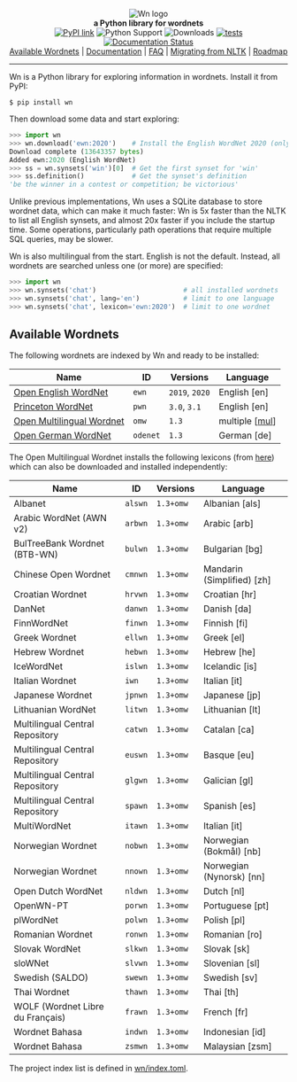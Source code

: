 

<p align="center">
  <img src="https://raw.githubusercontent.com/goodmami/wn/main/docs/_static/wn-logo-rotate.svg" alt="Wn logo">
  <br>
  <strong>a Python library for wordnets</strong>
  <br>
  <a href="https://pypi.org/project/wn/"><img src="https://img.shields.io/pypi/v/wn.svg?style=flat-square" alt="PyPI link"></a>
  <img src="https://img.shields.io/pypi/pyversions/wn.svg?style=flat-square" alt="Python Support">
  <img src="https://img.shields.io/pypi/dm/wn?style=flat-square" alt="Downloads">
  <a href="https://github.com/goodmami/wn/actions?query=workflow%3A%22tests%22"><img src="https://github.com/goodmami/wn/workflows/tests/badge.svg" alt="tests"></a>
  <a href="https://wn.readthedocs.io/en/latest/?badge=latest"><img src="https://readthedocs.org/projects/wn/badge/?version=latest&style=flat-square" alt="Documentation Status"></a>
  <br>
  <a href="https://github.com/goodmami/wn#available-wordnets">Available Wordnets</a>
  | <a href="https://wn.readthedocs.io/">Documentation</a>
  | <a href="https://wn.readthedocs.io/en/latest/faq.html">FAQ</a>
  | <a href="https://wn.readthedocs.io/en/latest/guides/nltk-migration.html">Migrating from NLTK</a>
  | <a href="https://github.com/goodmami/wn/projects">Roadmap</a>
</p>

---

Wn is a Python library for exploring information in wordnets. Install
it from PyPI:

```console
$ pip install wn
```

Then download some data and start exploring:

```python
>>> import wn
>>> wn.download('ewn:2020')    # Install the English WordNet 2020 (only once)
Download complete (13643357 bytes)
Added ewn:2020 (English WordNet)
>>> ss = wn.synsets('win')[0]  # Get the first synset for 'win'
>>> ss.definition()            # Get the synset's definition
'be the winner in a contest or competition; be victorious'
```

Unlike previous implementations, Wn uses a SQLite database to store
wordnet data, which can make it much faster: Wn is 5x faster than the
NLTK to list all English synsets, and almost 20x faster if you include
the startup time. Some operations, particularly path operations that
require multiple SQL queries, may be slower.

Wn is also multilingual from the start. English is not the
default. Instead, all wordnets are searched unless one (or more) are
specified:

```python
>>> import wn
>>> wn.synsets('chat')                      # all installed wordnets
>>> wn.synsets('chat', lang='en')           # limit to one language
>>> wn.synsets('chat', lexicon='ewn:2020')  # limit to one wordnet
```

## Available Wordnets

The following wordnets are indexed by Wn and ready to be installed:

| Name                        | ID       | Versions       | Language         |
| --------------------------- | -------- | -------------- | ---------------- |
| [Open English WordNet]      | `ewn`    | `2019`, `2020` | English [en]     |
| [Princeton WordNet]         | `pwn`    | `3.0`, `3.1`   | English [en]     |
| [Open Multilingual Wordnet] | `omw`    | `1.3`          | multiple [[mul]] |
| [Open German WordNet]       | `odenet` | `1.3`          | German [de]      |

[Open English WordNet]: https://github.com/globalwordnet/english-wordnet
[Princeton WordNet]: https://wordnet.princeton.edu/
[Open Multilingual Wordnet]: https://lr.soh.ntu.edu.sg/omw/omw
[Open German WordNet]: https://github.com/hdaSprachtechnologie/odenet
[mul]: https://iso639-3.sil.org/code/mul

The Open Multilingual Wordnet installs the following lexicons (from
[here](https://github.com/bond-lab/omw-data/releases/tag/v1.3)) which
can also be downloaded and installed independently:

| Name                             | ID      | Versions   | Language                   |
| -------------------------------- | ------- | ---------- | -------------------------- |
| Albanet                          | `alswn` | `1.3+omw`  | Albanian [als]             |
| Arabic WordNet (AWN v2)          | `arbwn` | `1.3+omw`  | Arabic [arb]               |
| BulTreeBank Wordnet (BTB-WN)     | `bulwn` | `1.3+omw`  | Bulgarian [bg]             |
| Chinese Open Wordnet             | `cmnwn` | `1.3+omw`  | Mandarin (Simplified) [zh] |
| Croatian Wordnet                 | `hrvwn` | `1.3+omw`  | Croatian [hr]              |
| DanNet                           | `danwn` | `1.3+omw`  | Danish [da]                |
| FinnWordNet                      | `finwn` | `1.3+omw`  | Finnish [fi]               |
| Greek Wordnet                    | `ellwn` | `1.3+omw`  | Greek [el]                 |
| Hebrew Wordnet                   | `hebwn` | `1.3+omw`  | Hebrew [he]                |
| IceWordNet                       | `islwn` | `1.3+omw`  | Icelandic [is]             |
| Italian Wordnet                  | `iwn`   | `1.3+omw`  | Italian [it]               |
| Japanese Wordnet                 | `jpnwn` | `1.3+omw`  | Japanese [jp]              |
| Lithuanian  WordNet              | `litwn` | `1.3+omw`  | Lithuanian [lt]            |
| Multilingual Central Repository  | `catwn` | `1.3+omw`  | Catalan [ca]               |
| Multilingual Central Repository  | `euswn` | `1.3+omw`  | Basque [eu]                |
| Multilingual Central Repository  | `glgwn` | `1.3+omw`  | Galician [gl]              |
| Multilingual Central Repository  | `spawn` | `1.3+omw`  | Spanish [es]               |
| MultiWordNet                     | `itawn` | `1.3+omw`  | Italian [it]               |
| Norwegian Wordnet                | `nobwn` | `1.3+omw`  | Norwegian (Bokmål) [nb]    |
| Norwegian Wordnet                | `nnown` | `1.3+omw`  | Norwegian (Nynorsk) [nn]   |
| Open Dutch WordNet               | `nldwn` | `1.3+omw`  | Dutch [nl]                 |
| OpenWN-PT                        | `porwn` | `1.3+omw`  | Portuguese [pt]            |
| plWordNet                        | `polwn` | `1.3+omw`  | Polish [pl]                |
| Romanian Wordnet                 | `ronwn` | `1.3+omw`  | Romanian [ro]              |
| Slovak WordNet                   | `slkwn` | `1.3+omw`  | Slovak [sk]                |
| sloWNet                          | `slvwn` | `1.3+omw`  | Slovenian [sl]             |
| Swedish (SALDO)                  | `swewn` | `1.3+omw`  | Swedish [sv]               |
| Thai Wordnet                     | `thawn` | `1.3+omw`  | Thai [th]                  |
| WOLF (Wordnet Libre du Français) | `frawn` | `1.3+omw`  | French [fr]                |
| Wordnet Bahasa                   | `indwn` | `1.3+omw`  | Indonesian [id]            |
| Wordnet Bahasa                   | `zsmwn` | `1.3+omw`  | Malaysian [zsm]            |

The project index list is defined in [wn/index.toml](https://github.com/goodmami/wn/blob/main/wn/index.toml).

